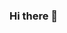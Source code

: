 ### Hi there 👋

<!--
**Loridevyou/Loridevyou** is a ✨ _special_ ✨ repository because its `README.md` (this file) appears on your GitHub profile.

Here are some ideas to get you started:

- 🔭 I’m currently working on create an application software
- 🌱 I’m currently learning how use python, c#, html, networking, Linux, virtualization and how work in IT with more safety 
- 👯 I’m looking to collaborate on ...
- 🤔 I’m looking for help with ...
- 💬 Ask me about ...
- 📫 How to reach me: ...
- 😄 Pronouns: ...
- ⚡ Fun fact: I know bit SQL and c++
-->
